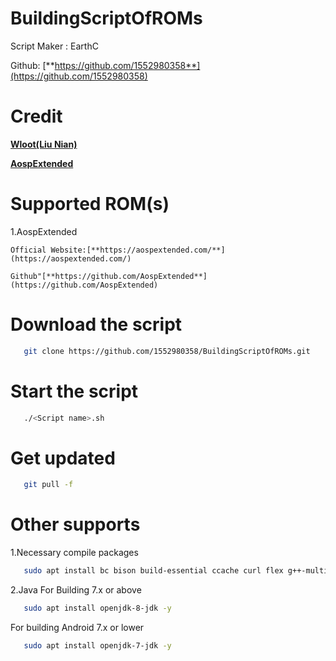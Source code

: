# BuildingScriptOfROMs
Script Maker : EarthC

Github: [**https://github.com/1552980358**](https://github.com/1552980358)

Credit
===========
[**Wloot(Liu Nian)**](https://github.com/wloot)

[**AospExtended**](https://aospextended.com/)

Supported ROM(s)
===========
1.AospExtended

	Official Website:[**https://aospextended.com/**](https://aospextended.com/)

	Github"[**https://github.com/AospExtended**](https://github.com/AospExtended)
		
Download the script		 
===========
```bash
   git clone https://github.com/1552980358/BuildingScriptOfROMs.git
```

Start the script
===========
```bash
   ./<Script name>.sh
```

Get updated
===========
```bash
   git pull -f
```

Other supports
===========
1.Necessary compile packages
```bash
   sudo apt install bc bison build-essential ccache curl flex g++-multilib gcc-multilib git gnupg gperf imagemagick lib32ncurses5-dev lib32readline-dev lib32z1-dev liblz4-tool libncurses5-dev libsdl1.2-dev libssl-dev libwxgtk3.0-dev libxml2 libxml2-utils lzop pngcrush rsync schedtool squashfs-tools xsltproc zip zlib1g-dev -y
```

2.Java
For Building 7.x or above
```bash
   sudo apt install openjdk-8-jdk -y
```
For building Android 7.x or lower
```bash
   sudo apt install openjdk-7-jdk -y
```